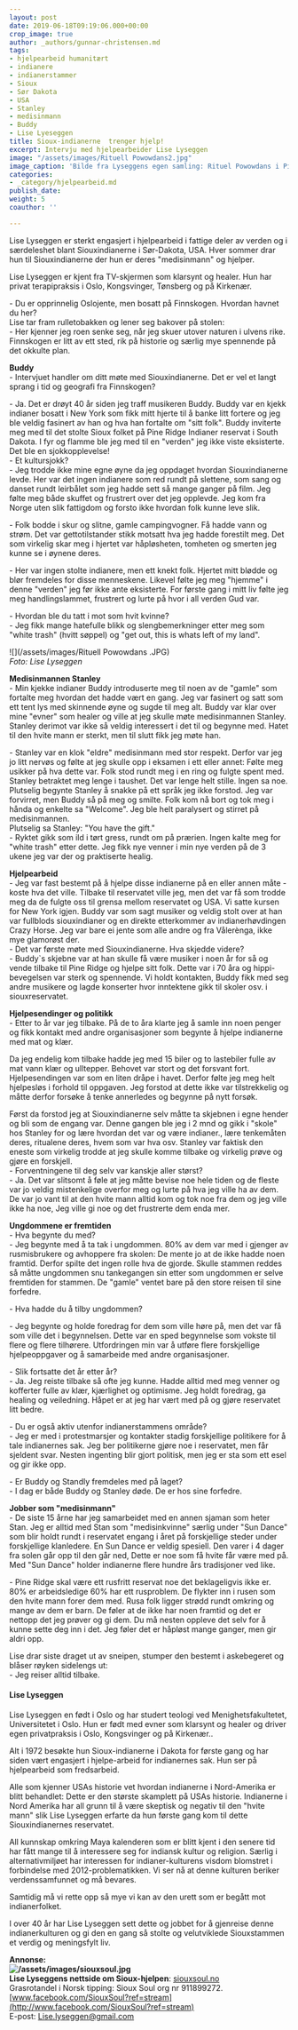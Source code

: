 ```yaml
---
layout: post
date: 2019-06-18T09:19:06.000+00:00
crop_image: true
author: _authors/gunnar-christensen.md
tags:
- hjelpearbeid humanitært
- indianere
- indianerstammer
- Sioux
- Sør Dakota
- USA
- Stanley
- medisinmann
- Buddy
- Lise Lyeseggen
title: Sioux-indianerne  trenger hjelp!
excerpt: Intervju med hjelpearbeider Lise Lyseggen
image: "/assets/images/Rituell Powowdans2.jpg"
image_caption: 'Bilde fra Lyseggens egen samling: Rituel Powowdans i Pine Ridge'
categories:
- _category/hjelpearbeid.md
publish_date: 
weight: 5
coauthor: ''

---
```

Lise Lyseggen er sterkt engasjert i hjelpearbeid i fattige deler av verden og i særdeleshet blant Siouxindianerne i Sør-Dakota, USA. Hver sommer drar hun til Siouxindianerne der hun er deres "medisinmann" og hjelper.

Lise Lyseggen er kjent fra TV-skjermen som klarsynt og healer. Hun har privat terapipraksis i Oslo, Kongsvinger, Tønsberg og på Kirkenær.

\- Du er opprinnelig Oslojente, men bosatt på Finnskogen. Hvordan havnet du her?  
Lise tar fram rulletobakken og lener seg bakover på stolen:  
\- Her kjenner jeg roen senke seg, når jeg skuer utover naturen i ulvens rike. Finnskogen er litt av ett sted, rik på historie og særlig mye spennende på det okkulte plan.

**Buddy**  
\- Intervjuet handler om ditt møte med Siouxindianerne. Det er vel et langt sprang i tid og geografi fra Finnskogen?

\- Ja. Det er drøyt 40 år siden jeg traff musikeren Buddy. Buddy var en kjekk indianer bosatt i New York som fikk mitt hjerte til å banke litt fortere og jeg ble veldig fasinert av han og hva han fortalte om "sitt folk". Buddy inviterte meg med til det stolte Sioux folket på Pine Ridge Indianer reservat i South Dakota. I fyr og flamme ble jeg med til en "verden" jeg ikke viste eksisterte. Det ble en sjokkopplevelse!  
\- Et kultursjokk?  
\- Jeg trodde ikke mine egne øyne da jeg oppdaget hvordan Siouxindianerne levde. Her var det ingen indianere som red rundt på slettene, som sang og danset rundt leirbålet som jeg hadde sett så mange ganger på film. Jeg følte meg både skuffet og frustrert over det jeg opplevde. Jeg kom fra Norge uten slik fattigdom og forsto ikke hvordan folk kunne leve slik.

\- Folk bodde i skur og slitne, gamle campingvogner. Få hadde vann og strøm. Det var gettotilstander stikk motsatt hva jeg hadde forestilt meg. Det som virkelig skar meg i hjertet var håpløsheten, tomheten og smerten jeg kunne se i øynene deres.

\- Her var ingen stolte indianere, men ett knekt folk. Hjertet mitt blødde og blør fremdeles for disse menneskene. Likevel følte jeg meg "hjemme" i denne "verden" jeg før ikke ante eksisterte. For første gang i mitt liv følte jeg meg handlingslammet, frustrert og lurte på hvor i all verden Gud var.

\- Hvordan ble du tatt i mot som hvit kvinne?  
\- Jeg fikk mange hatefulle blikk og slengbemerkninger etter meg som "white trash" (hvitt søppel) og "get out, this is whats left of my land".

![](/assets/images/Rituell Powowdans .JPG)  
_Foto: Lise Lyseggen_

**Medisinmannen Stanley**  
\- Min kjekke indianer Buddy introduserte meg til noen av de "gamle" som fortalte meg hvordan det hadde vært en gang. Jeg var fasinert og satt som ett tent lys med skinnende øyne og sugde til meg alt. Buddy var klar over mine "evner" som healer og ville at jeg skulle møte medisinmannen Stanley. Stanley derimot var ikke så veldig interessert i det til og begynne med. Hatet til den hvite mann er sterkt, men til slutt fikk jeg møte han.

\- Stanley var en klok "eldre" medisinmann med stor respekt. Derfor var jeg jo litt nervøs og følte at jeg skulle opp i eksamen i ett eller annet: Følte meg usikker på hva dette var. Folk stod rundt meg i en ring og fulgte spent med. Stanley betraktet meg lenge i taushet. Det var lenge helt stille. Ingen sa noe. Plutselig begynte Stanley å snakke på ett språk jeg ikke forstod. Jeg var forvirret, men Buddy så på meg og smilte. Folk kom nå bort og tok meg i hånda og enkelte sa "Welcome". Jeg ble helt paralysert og stirret på medisinmannen.  
Plutselig sa Stanley: "You have the gift."  
\- Ryktet gikk som ild i tørt gress, rundt om på prærien. Ingen kalte meg for "white trash" etter dette. Jeg fikk nye venner i min nye verden på de 3 ukene jeg var der og praktiserte healig.

**Hjelpearbeid**  
\- Jeg var fast bestemt på å hjelpe disse indianerne på en eller annen måte - koste hva det ville. Tilbake til reservatet ville jeg, men det var få som trodde meg da de fulgte oss til grensa mellom reservatet og USA. Vi satte kursen for New York igjen. Buddy var som sagt musiker og veldig stolt over at han var fullblods siouxindianer og en direkte etterkommer av indianerhøvdingen Crazy Horse. Jeg var bare ei jente som alle andre og fra Vålerènga, ikke mye glamorøst der.  
\- Det var første møte med Siouxindianerne. Hva skjedde videre?  
\- Buddy\`s skjebne var at han skulle få være musiker i noen år for så og vende tilbake til Pine Ridge og hjelpe sitt folk. Dette var i 70 åra og hippi-bevegelsen var sterk og spennende. Vi holdt kontakten, Buddy fikk med seg andre musikere og lagde konserter hvor inntektene gikk til skoler osv. i siouxreservatet.

**Hjelpesendinger og politikk**  
\- Etter to år var jeg tilbake. På de to åra klarte jeg å samle inn noen penger og fikk kontakt med andre organisasjoner som begynte å hjelpe indianerne med mat og klær.

Da jeg endelig kom tilbake hadde jeg med 15 biler og to lastebiler fulle av mat vann klær og ulltepper. Behovet var stort og det forsvant fort. Hjelpesendingen var som en liten dråpe i havet. Derfor følte jeg meg helt hjelpesløs i forhold til oppgaven. Jeg forstod at dette ikke var tilstrekkelig og måtte derfor forsøke å tenke annerledes og begynne på nytt forsøk.

Først da forstod jeg at Siouxindianerne selv måtte ta skjebnen i egne hender og bli som de engang var. Denne gangen ble jeg i 2 mnd og gikk i "skole" hos Stanley for og lære hvordan det var og være indianer., lære tenkemåten deres, ritualene deres, hvem som var hva osv. Stanley var faktisk den eneste som virkelig trodde at jeg skulle komme tilbake og virkelig prøve og gjøre en forskjell.  
\- Forventningene til deg selv var kanskje aller størst?  
\- Ja. Det var slitsomt å føle at jeg måtte bevise noe hele tiden og de fleste var jo veldig mistenkelige overfor meg og lurte på hva jeg ville ha av dem. De var jo vant til at den hvite mann alltid kom og tok noe fra dem og jeg ville ikke ha noe, Jeg ville gi noe og det frustrerte dem enda mer.

**Ungdommene er fremtiden**  
\- Hva begynte du med?  
\- Jeg begynte med å ta tak i ungdommen. 80% av dem var med i gjenger av rusmisbrukere og avhoppere fra skolen: De mente jo at de ikke hadde noen framtid. Derfor spilte det ingen rolle hva de gjorde. Skulle stammen reddes så måtte ungdommen snu tankegangen sin etter som ungdommen er selve fremtiden for stammen. De "gamle" ventet bare på den store reisen til sine forfedre.

\- Hva hadde du å tilby ungdommen?

\- Jeg begynte og holde foredrag for dem som ville høre på, men det var få som ville det i begynnelsen. Dette var en sped begynnelse som vokste til flere og flere tilhørere. Utfordringen min var å utføre flere forskjellige hjelpeoppgaver og å samarbeide med andre organisasjoner.

\- Slik fortsatte det år etter år?  
\- Ja. Jeg reiste tilbake så ofte jeg kunne. Hadde alltid med meg venner og kofferter fulle av klær, kjærlighet og optimisme. Jeg holdt foredrag, ga healing og veiledning. Håpet er at jeg har vært med på og gjøre reservatet litt bedre.

\- Du er også aktiv utenfor indianerstammens område?  
\- Jeg er med i protestmarsjer og kontakter stadig forskjellige politikere for å tale indianernes sak. Jeg ber politikerne gjøre noe i reservatet, men får sjeldent svar. Nesten ingenting blir gjort politisk, men jeg er sta som ett esel og gir ikke opp.

\- Er Buddy og Standly fremdeles med på laget?  
\- I dag er både Buddy og Stanley døde. De er hos sine forfedre.

**Jobber som "medisinmann"**  
\- De siste 15 årne har jeg samarbeidet med en annen sjaman som heter Stan. Jeg er alltid med Stan som "medisinkvinne" særlig under "Sun Dance" som blir holdt rundt i reservatet engang i året på forskjellige steder under forskjellige klanledere. En Sun Dance er veldig spesiell. Den varer i 4 dager fra solen går opp til den går ned, Dette er noe som få hvite får være med på. Med "Sun Dance" holder indianerne flere hundre års tradisjoner ved like.

\- Pine Ridge skal være ett rusfritt reservat noe det beklageligvis ikke er. 80% er arbeidsledige 60% har ett rusproblem. De flykter inn i rusen som den hvite mann forer dem med. Rusa folk ligger strødd rundt omkring og mange av dem er barn. De føler at de ikke har noen framtid og det er nettopp det jeg prøver og gi dem. Du må nesten oppleve det selv for å kunne sette deg inn i det. Jeg føler det er håpløst mange ganger, men gir aldri opp.

Lise drar siste draget ut av sneipen, stumper den bestemt i askebegeret og blåser røyken sidelengs ut:  
\- Jeg reiser alltid tilbake.

#### Lise Lyseggen

Lise Lyseggen en født i Oslo og har studert teologi ved Menighetsfakultetet, Universitetet i Oslo. Hun er født med evner som klarsynt og healer og driver egen privatpraksis i Oslo, Kongsvinger og på Kirkenær..

Alt i 1972 besøkte hun Sioux-indianerne i Dakota for første gang og har siden vært engasjert i hjelpe-arbeid for indianernes sak. Hun ser på hjelpearbeid som fredsarbeid.

Alle som kjenner USAs historie vet hvordan indianerne i Nord-Amerika er blitt behandlet: Dette er den største skamplett på USAs historie. Indianerne i Nord Amerika har all grunn til å være skeptisk og negativ til den "hvite mann" slik Lise Lyseggen erfarte da hun første gang kom til dette Siouxindianernes reservatet.

All kunnskap omkring Maya kalenderen som er blitt kjent i den senere tid har fått mange til å interessere seg for indiansk kultur og religion. Særlig i alternativmiljøet har interessen for indianer-kulturens visdom blomstret i forbindelse med 2012-problematikken. Vi ser nå at denne kulturen beriker verdenssamfunnet og må bevares.

Samtidig må vi rette opp så mye vi kan av den urett som er begått mot indianerfolket.

I over 40 år har Lise Lyseggen sett dette og jobbet for å gjenreise denne indianerkulturen og gi den en gang så stolte og velutviklede Siouxstammen et verdig og meningsfylt liv.

**Annonse:  
![/assets/images/siouxsoul.jpg](https://app.forestry.io/sites/afjoa9tu1jlglg/body-media//assets/images/siouxsoul.jpg)  
Lise Lyseggens nettside om Sioux-hjelpen**: [siouxsoul.no](http://siouxsoul.no/)  
Grasrotandel i Norsk tipping: Sioux Soul org nr 911899272.  
[www.facebook.com/SiouxSoul?ref=stream](http://www.facebook.com/SiouxSoul?ref=stream)  
E-post: [Lise.lyseggen@gmail.com](mailto:www.liseslyseggen.com/)
